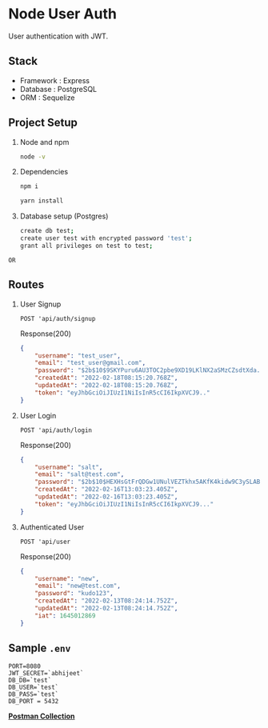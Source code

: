 # Node User Auth

User authentication with JWT. 

## Stack 

- Framework : Express
- Database : PostgreSQL
- ORM : Sequelize

## Project Setup
1. Node and npm
    ```bash
    node -v
    ```
2. Dependencies
    ```bash
    npm i 
    ```
    ```bash
    yarn install
    ```
3. Database setup (Postgres)
    ```bash
    create db test;
    create user test with encrypted password 'test';
    grant all privileges on test to test;
    ```

`OR`

## Routes
1. User Signup
    
    `POST 'api/auth/signup`
    
    Response(200)
    ```json
    {
        "username": "test_user",
        "email": "test_user@gmail.com",
        "password": "$2b$10$9SKYPuru6AU3TOC2pbe9XD19LKlNX2aSMzCZsdtXda.amVdQlge",
        "createdAt": "2022-02-18T08:15:20.768Z",
        "updatedAt": "2022-02-18T08:15:20.768Z",
        "token": "eyJhbGciOiJIUzI1NiIsInR5cCI6IkpXVCJ9.."
    }
    ```

2. User Login

    `POST 'api/auth/login`

    Response(200)
    ```json
    {
        "username": "salt",
        "email": "salt@test.com",
        "password": "$2b$10$HEXHsGtFrQDGw1UNulVEZTkhx5AKfK4kidw9C3ySLABMnGz.",
        "createdAt": "2022-02-16T13:03:23.405Z",
        "updatedAt": "2022-02-16T13:03:23.405Z",
        "token": "eyJhbGciOiJIUzI1NiIsInR5cCI6IkpXVCJ9..."
    }
    ```

3. Authenticated User

    `POST 'api/user`

    Response(200)

    ```json
    {
        "username": "new",
        "email": "new@test.com",
        "password": "kudo123",
        "createdAt": "2022-02-13T08:24:14.752Z",
        "updatedAt": "2022-02-13T08:24:14.752Z",
        "iat": 1645012869
    }
    ```

## Sample ```.env``` 
```
PORT=8080
JWT_SECRET=`abhijeet`
DB_DB=`test`
DB_USER=`test`
DB_PASS=`test`
DB_PORT = 5432

```

**[Postman Collection](https://www.getpostman.com/collections/95848b5da310765a7f79)** 
